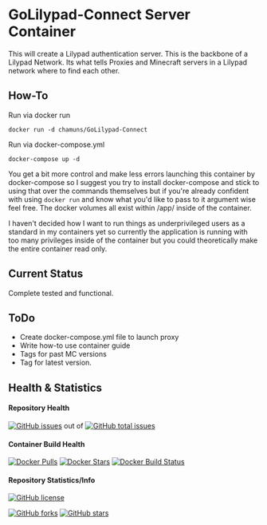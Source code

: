 # GoLilypad-Connect Server Container

This will create a Lilypad authentication server.  This is the backbone of a Lilypad Network.  Its what tells Proxies and Minecraft servers in a Lilypad network where to find each other.

## How-To
Run via docker run

    docker run -d chamuns/GoLilypad-Connect

Run via docker-compose.yml

    docker-compose up -d

You get a bit more control and make less errors launching this container by docker-compose so I suggest you try to install docker-compose and stick to using that over the commands themselves but if you're already confident with using `docker run` and know what you'd like to pass to it argument wise feel free.  The docker volumes all exist within /app/ inside of the container.  

I haven't decided how I want to run things as underprivileged users as a standard in my containers yet so currently the application is running with too many privileges inside of the container but you could theoretically make the entire container read only.

## Current Status
Complete tested and functional.

## ToDo
- Create docker-compose.yml file to launch proxy
- Write how-to use container guide
- Tags for past MC versions
- Tag for latest version.

## Health & Statistics
#### Repository Health
[![GitHub issues](https://img.shields.io/github/issues/chamunks/Lilypad-Connect.svg?style=flat-square)](https://github.com/chamunks/Lilypad-Connect) out of [![GitHub total issues](https://img.shields.io/github/issues-raw/chamunks/Lilypad-Connect.svg?style=flat-square)](https://github.com/chamunks/Lilypad-Connect)

#### Container Build Health
[![Docker Pulls](https://img.shields.io/docker/pulls/chamunks/Lilypad-Connect.svg?style=flat-square)](https://registry.hub.docker.com/u/chamunks/Lilypad-Connect/)
[![Docker Stars](https://img.shields.io/docker/stars/chamunks/Lilypad-Connect.svg?style=flat-square)](https://registry.hub.docker.com/u/chamunks/Lilypad-Connect/)
[![Docker Build Status](http://hubstatus.container42.com/chamunks/Lilypad-Connect)](https://registry.hub.docker.com/u/chamunks/Lilypad-Connect)

#### Repository Statistics/Info
[![GitHub license](https://img.shields.io/github/license/chamunks/Lilypad-Connect.svg?style=flat-square)](https://github.com/chamunks/Lilypad-Connect)

[![GitHub forks](https://img.shields.io/github/forks/chamunks/Lilypad-Connect.svg?style=flat-square)](https://github.com/chamunks/Lilypad-Connect)
[![GitHub stars](https://img.shields.io/github/stars/chamunks/Lilypad-Connect.svg?style=flat-square)](https://github.com/chamunks/Lilypad-Connect)
